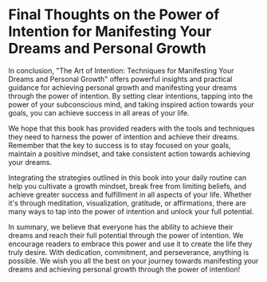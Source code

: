 Final Thoughts on the Power of Intention for Manifesting Your Dreams and Personal Growth
====================================================================================================

In conclusion, "The Art of Intention: Techniques for Manifesting Your Dreams and Personal Growth" offers powerful insights and practical guidance for achieving personal growth and manifesting your dreams through the power of intention. By setting clear intentions, tapping into the power of your subconscious mind, and taking inspired action towards your goals, you can achieve success in all areas of your life.

We hope that this book has provided readers with the tools and techniques they need to harness the power of intention and achieve their dreams. Remember that the key to success is to stay focused on your goals, maintain a positive mindset, and take consistent action towards achieving your dreams.

Integrating the strategies outlined in this book into your daily routine can help you cultivate a growth mindset, break free from limiting beliefs, and achieve greater success and fulfillment in all aspects of your life. Whether it's through meditation, visualization, gratitude, or affirmations, there are many ways to tap into the power of intention and unlock your full potential.

In summary, we believe that everyone has the ability to achieve their dreams and reach their full potential through the power of intention. We encourage readers to embrace this power and use it to create the life they truly desire. With dedication, commitment, and perseverance, anything is possible. We wish you all the best on your journey towards manifesting your dreams and achieving personal growth through the power of intention!
